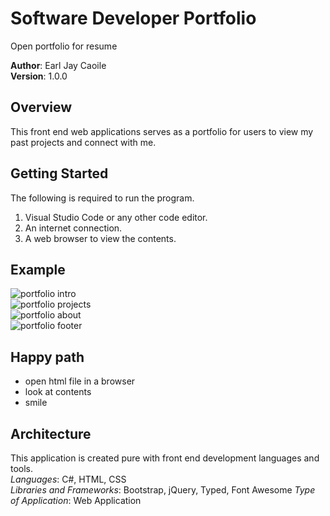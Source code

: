 # Software Developer Portfolio
Open portfolio for resume

**Author**: Earl Jay Caoile <br />
**Version**: 1.0.0

## Overview
This front end web applications serves as a portfolio for users to view my past projects and  connect with me.

## Getting Started
The following is required to run the program.
1. Visual Studio Code or any other code editor.
2. An internet connection.
3. A web browser to view the contents.

## Example
![portfolio intro](portfolio-intro-ss.png) <br />
![portfolio projects](Lab13-SS2.jpg) <br />
![portfolio about](Lab13-SS3.jpg) <br />
![portfolio footer](Lab13-SS4.jpg) <br />

## Happy path
- open html file in a browser
- look at contents
- smile

## Architecture
This application is created pure with front end development languages and tools. <br />
*Languages*: C#, HTML, CSS <br />
*Libraries and Frameworks*: Bootstrap, jQuery, Typed, Font Awesome
*Type of Application*: Web Application <br />